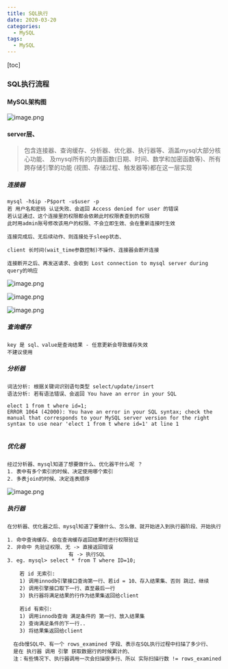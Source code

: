```yaml
---
title: SQL执行
date: 2020-03-20
categories:
  - MySQL
tags:
  - MySQL
---
```

[toc]

### SQL执行流程

#### MySQL架构图
![image.png](https://upload-images.jianshu.io/upload_images/14027542-4270d2d72dee925f.png?imageMogr2/auto-orient/strip%7CimageView2/2/w/340)


#### server层、
> 包含连接器、查询缓存、分析器、优化器、执行器等、涵盖mysql大部分核心功能、
及mysql所有的内置函数(日期、时间、数学和加密函数等)、所有跨存储引擎的功能
(视图、存储过程、触发器等)都在这一层实现

##### 连接器
```
mysql -h$ip -P$port -u$user -p
若 用户名和密码 认证失败、会返回 Access denied for user 的错误
若认证通过、这个连接里的权限都会依赖此时权限表查到的权限
此时用admin账号修改该用户的权限、不会立即生效、会在重新连接时生效

连接完成后、无后续动作、则连接处于sleep状态、

client 长时间(wait_time参数控制)不操作、连接器会断开连接

连接断开之后、再发送请求、会收到 Lost connection to mysql server during query的响应

```
![image.png](https://upload-images.jianshu.io/upload_images/14027542-60a2493de769f5b9.png?imageMogr2/auto-orient/strip%7CimageView2/2/w/1240)

![image.png](https://upload-images.jianshu.io/upload_images/14027542-18905125b398ebe6.png?imageMogr2/auto-orient/strip%7CimageView2/2/w/1240)

![image.png](https://upload-images.jianshu.io/upload_images/14027542-ee3accb459dc1246.png?imageMogr2/auto-orient/strip%7CimageView2/2/w/1240)

##### 查询缓存
```
key 是 sql、value是查询结果 - 任意更新会导致缓存失效
不建议使用
```

##### 分析器
```
词法分析: 根据关键词识别语句类型 select/update/insert
语法分析: 若有语法错误、会返回 You have an error in your SQL 

elect 1 from t where id=1;
ERROR 1064 (42000): You have an error in your SQL syntax; check the manual that corresponds to your MySQL server version for the right syntax to use near 'elect 1 from t where id=1' at line 1
                         
``` 

##### 优化器
```
经过分析器、mysql知道了想要做什么、优化器干什么呢 ？
1. 表中有多个索引的时候、决定使用哪个索引
2. 多表join的时候、决定连表顺序

```

![image.png](https://upload-images.jianshu.io/upload_images/14027542-b2765ac683595a26.png?imageMogr2/auto-orient/strip%7CimageView2/2/w/1240)


##### 执行器
```
在分析器、优化器之后、mysql知道了要做什么、怎么做、就开始进入到执行器阶段、开始执行

1. 命中查询缓存、会在查询缓存返回结果时进行权限验证
2. 非命中 先验证权限、无 -> 直接返回错误
                    有 -> 执行SQL
3. eg. mysql> select * from T where ID=10;
       
    若 id 无索引:
    1) 调用innodb引擎接口查询第一行、若id = 10、存入结果集、否则 跳过、继续
    2) 调用引擎接口取下一行、直至最后一行
    3) 执行器将满足结果的行作为结果集返回给client
    
    若id 有索引:
    1) 调用innodb查询 满足条件的 第一行、放入结果集
    2) 查询满足条件的下一行..
    3) 将结果集返回给client
  
  在db慢SQL中、有一个 rows_examined 字段、表示在SQL执行过程中扫描了多少行、
  是在 执行器 调用 引擎 获取数据行的时候累计的、
  注：有些情况下、执行器调用一次会扫描很多行、所以 实际扫描行数 != rows_examined
    
```
